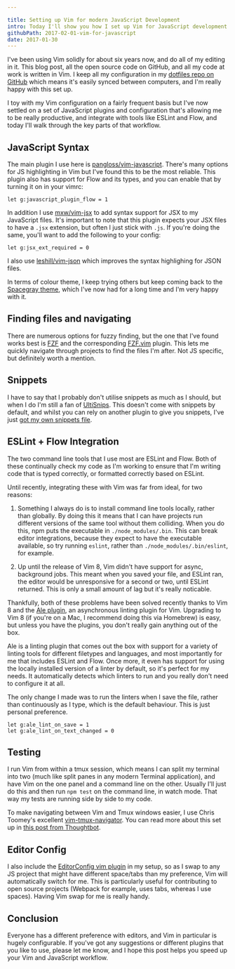 ```yaml
---

title: Setting up Vim for modern JavaScript Development
intro: Today I'll show you how I set up Vim for JavaScript development and show you some of the key parts of my configuration that make it a great environment to write JavaScript, integrating with today's prominent tools such as ESLint and Flow.
githubPath: 2017-02-01-vim-for-javascript
date: 2017-01-30
---
```


I've been using Vim solidly for about six years now, and do all of my editing in it. This blog post, all the open source code on GitHub, and all my code at work is written in Vim. I keep all my configuration in my [dotfiles repo on GitHub](http://github.com/jackfranklin/dotfiles) which means it's easily synced between computers, and I'm really happy with this set up.

I toy with my Vim configuration on a fairly frequent basis but I've now settled on a set of JavaScript plugins and configuration that's allowing me to be really productive, and integrate with tools like ESLint and Flow, and today I'll walk through the key parts of that workflow.

## JavaScript Syntax

The main plugin I use here is [pangloss/vim-javascript](http://github.com/pangloss/vim-javascript). There's many options for JS highlighting in Vim but I've found this to be the most reliable. This plugin also has support for Flow and its types, and you can enable that by turning it on in your vimrc:

```
let g:javascript_plugin_flow = 1
```

In addition I use [mxw/vim-jsx](http://github.com/mxw/vim-jsx) to add syntax support for JSX to my JavaScript files. It's important to note that this plugin expects your JSX files to have a `.jsx` extension, but often I just stick with `.js`. If you're doing the same, you'll want to add the following to your config:

```
let g:jsx_ext_required = 0
```

I also use [leshill/vim-json](http://github.com/leshill/vim-json) which improves the syntax highlighing for JSON files.

In terms of colour theme, I keep trying others but keep coming back to the [Spacegray theme](https://github.com/ajh17/Spacegray.vim), which I've now had for a long time and I'm very happy with it.

## Finding files and navigating

There are numerous options for fuzzy finding, but the one that I've found works best is [FZF](https://github.com/junegunn/fzf) and the corresponding [FZF.vim](http://github.com/junegunn/fzf.vim) plugin. This lets me quickly navigate through projects to find the files I'm after. Not JS specific, but definitely worth a mention.

## Snippets

I have to say that I probably don't utilise snippets as much as I should, but when I do I'm still a fan of [UltiSnips](https://github.com/SirVer/ultisnips). This doesn't come with snippets by default, and whilst you can rely on another plugin to give you snippets, I've just [got my own snippets file](https://github.com/jackfranklin/dotfiles/blob/master/vim/vim/UltiSnips/javascript.snippets).

## ESLint + Flow Integration

The two command line tools that I use most are ESLint and Flow. Both of these continually check my code as I'm working to ensure that I'm writing code that is typed correctly, or formatted correctly based on ESLint.

Until recently, integrating these with Vim was far from ideal, for two reasons:

1. Something I always do is to install command line tools locally, rather than globally. By doing this it means that I can have projects run different versions of the same tool without them colliding. When you do this, npm puts the executable in `./node_modules/.bin`. This can break editor integrations, because they expect to have the executable available, so try running `eslint`, rather than `./node_modules/.bin/eslint`, for example.

2. Up until the release of Vim 8, Vim didn't have support for async, background jobs. This meant when you saved your file, and ESLint ran, the editor would be unresponsive for a second or two, until ESLint returned. This is only a small amount of lag but it's really noticable.

Thankfully, both of these problems have been solved recently thanks to Vim 8 and the [Ale plugin](https://github.com/w0rp/ale), an asynchronous linting plugin for Vim. Upgrading to Vim 8 (if you're on a Mac, I recommend doing this via Homebrew) is easy, but unless you have the plugins, you don't really gain anything out of the box.

Ale is a linting plugin that comes out the box with support for a variety of linting tools for different filetypes and languages, and most importantly for me that includes ESLint and Flow. Once more, it even has support for using the locally installed version of a linter by default, so it's perfect for my needs. It automatically detects which linters to run and you really don't need to configure it at all.

The only change I made was to run the linters when I save the file, rather than continuously as I type, which is the default behaviour. This is just personal preference.

```
let g:ale_lint_on_save = 1
let g:ale_lint_on_text_changed = 0
```

## Testing

I run Vim from within a tmux session, which means I can split my terminal into two (much like split panes in any modern Terminal application), and have Vim on the one panel and a command line on the other. Usually I'll just do this and then run `npm test` on the command line, in watch mode. That way my tests are running side by side to my code.

To make navigating between Vim and Tmux windows easier, I use Chris Toomey's excellent [vim-tmux-navigator](https://github.com/christoomey/vim-tmux-navigator). You can read more about this set up in [this post from Thoughtbot](https://robots.thoughtbot.com/seamlessly-navigate-vim-and-tmux-splits).

## Editor Config

I also include the [EditorConfig vim plugin](https://github.com/editorconfig/editorconfig-vim) in my setup, so as I swap to any JS project that might have different space/tabs than my preference, Vim will automatically switch for me. This is particularly useful for contributing to open source projects (Webpack for example, uses tabs, whereas I use spaces). Having Vim swap for me is really handy.

## Conclusion

Everyone has a different preference with editors, and Vim in particular is hugely configurable. If you've got any suggestions or different plugins that you like to use, please let me know, and I hope this post helps you speed up your Vim and JavaScript workflow.
